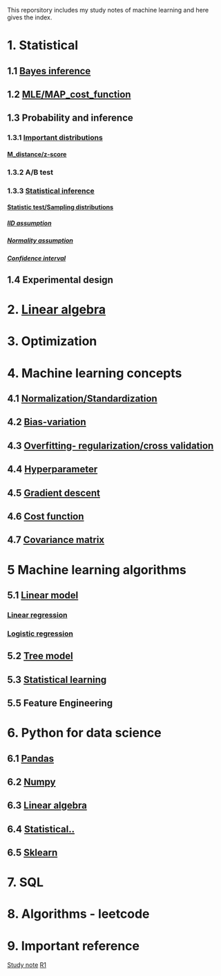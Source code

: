 This reporsitory includes my study notes of machine learning and here gives the index.

# 1. Statistical
## 1.1 [Bayes inference](https://github.com/yz599/2020_2/blob/master/2020/Notes_concepts/1_1_Bayes_inference.md)
## 1.2 [MLE/MAP_cost_function](https://github.com/yz599/2020_2/blob/master/2020/Notes_concepts/1_2_Entropy_map_mle.md)
## 1.3 Probability and inference
### 1.3.1 [Important distributions](https://github.com/yz599/2020_2/blob/master/2020/Notes_concepts/1_3_Important_distribution.md)
#### [M_distance/z-score](https://github.com/yz599/2020_2/blob/master/2020/Notes_concepts/1_3_1_Important_distribution.md)
### 1.3.2 A/B test
### 1.3.3 [Statistical inference](https://github.com/yz599/2020_2/blob/master/2020/Notes_concepts/1_3_3_Statistical_inference.md)
#### [Statistic test/Sampling distributions](https://github.com/yz599/2020_2/blob/master/2020/Notes_concepts/1_3_1_Important_distribution.md)
##### [IID assumption](https://github.com/yz599/2020_2/blob/master/2020/Notes_concepts/1_0_My_thoughts.md)
##### [Normality assumption](https://github.com/yz599/2020_2/blob/master/2020/Notes_concepts/1_0_My_thoughts.md)
##### [Confidence interval](https://github.com/yz599/2020_2/blob/master/2020/Notes_concepts/1_0_My_thoughts.md)
## 1.4 Experimental design

# 2. [Linear algebra](https://github.com/yz599/2020_2/blob/master/2020/Notes_concepts/2_Linear_Algebra.md)

# 3. Optimization

# 4. Machine learning concepts
## 4.1 [Normalization/Standardization](https://github.com/yz599/2020_2/blob/master/2020/Notes_concepts/4_1_Normalization.md)
## 4.2 [Bias-variation](https://github.com/yz599/2020_2/blob/master/2020/Notes_concepts/4_2_3_Overfitting.md)
## 4.3 [Overfitting- regularization/cross validation](https://github.com/yz599/2020_2/blob/master/2020/Notes_concepts/4_2_3_Overfitting.md)
## 4.4 [Hyperparameter](https://github.com/yz599/2020_2/blob/master/2020/Notes_concepts/4_4_Hyperparameter.md)
## 4.5 [Gradient descent](https://github.com/yz599/2020_2/blob/master/2020/Notes_concepts/4_5_Gradient_descent.md)
## 4.6 [Cost function](https://github.com/yz599/2020_2/blob/master/2020/Notes_concepts/4_6_Cost_function.md)
## 4.7 [Covariance matrix](https://github.com/yz599/2020_2/blob/master/2020/Notes_concepts/4_7_Covariance_matrix.md)


# 5 Machine learning algorithms
## 5.1 [Linear model](https://github.com/yz599/2020_2/tree/master/2020/Notes_concepts/Linear%20model)
### [Linear regression](https://github.com/yz599/2020_2/blob/master/2020/Notes_concepts/4_6_1_Linear%20model/Linear_model.md)
### [Logistic regression](https://github.com/yz599/2020_2/tree/master/2020/Notes_concepts/4_6_1_Linear%20model)
## 5.2 [Tree model](https://github.com/yz599/2020_2/tree/master/2020/Notes_concepts/4_6_2_tree_model)
## 5.3 [Statistical learning](https://github.com/yz599/2020_2/tree/master/2020/Notes_concepts/4_6_3_Statistical_learning)
## 5.5 Feature Engineering

# 6. Python for data science
## 6.1 [Pandas](https://github.com/yz599/2020_2/tree/master/2020/Python/Pandas)
## 6.2 [Numpy](https://github.com/yz599/2020_2/blob/master/2020/Python4DS/Numpy.md)
## 6.3 [Linear algebra](https://github.com/yz599/2020_2/blob/master/2020/Python/linear_algebra.ipynb)
## 6.4 [Statistical..](https://github.com/yz599/2020_2/blob/master/2020/Notes_concepts/1_Statistical.md)
## 6.5 [Sklearn](https://github.com/yz599/2020_2/blob/master/2020/Python4DS/sklearn.ipynb)

# 7. SQL
# 8. Algorithms - leetcode
# 9. Important reference
[Study note](https://www.ritchieng.com/machine-learning-resources/)
[R1](https://www.byclb.com/TR/Tutorials/neural_networks/)